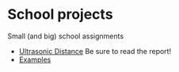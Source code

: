 # School projects
Small (and big) school assignments

* [Ultrasonic Distance](https://github.com/dali99/Misc-small-projects/tree/master/School/vg1/Dataelektronikk/Ultrasonic-Distance)
  Be sure to read the report!
* [Examples](https://github.com/dali99/Misc-small-projects/tree/master/School/vg1/Dataelektronikk/Examples)
